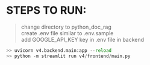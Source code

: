 # STEPS TO RUN:

> change directory to python_doc_rag <br>
 create .env file similar to .env.sample<br>
 add GOOGLE_API_KEY key in .env file in backend <br>


```python
>> uvicorn v4.backend.main:app --reload
>> python -m streamlit run v4/frontend/main.py
```

